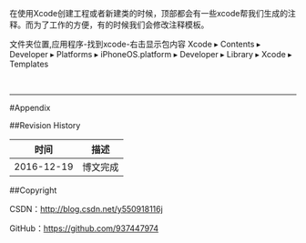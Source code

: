在使用Xcode创建工程或者新建类的时候，顶部都会有一些xcode帮我们生成的注释。而为了工作的方便，有的时候我们会修改注释模板。

文件夹位置,应用程序-找到xcode-右击显示包内容 Xcode ▸ Contents ▸ Developer ▸ Platforms ▸ iPhoneOS.platform ▸ Developer ▸ Library ▸ Xcode ▸ Templates

&#160;

----------

#Appendix

##Revision History

| 时间 | 描述 |
| ---- | ---- |
| 2016-12-19 | 博文完成 |

##Copyright

CSDN：http://blog.csdn.net/y550918116j

GitHub：https://github.com/937447974